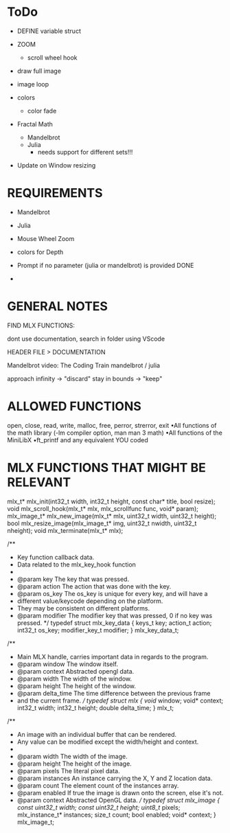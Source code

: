 # ToDo

-   DEFINE variable struct

-   ZOOM

    -   scroll wheel hook

-   draw full image

-   image loop

-   colors

    -   color fade

-   Fractal Math

    -   Mandelbrot
    -   Julia
        -   needs support for different sets!!!

-   Update on Window resizing

# REQUIREMENTS

-   Mandelbrot

-   Julia

-   Mouse Wheel Zoom

-   colors for Depth

-   Prompt if no parameter (julia or mandelbrot) is provided DONE

-

# GENERAL NOTES

FIND MLX FUNCTIONS:

dont use documentation,
search in folder using VScode

HEADER FILE > DOCUMENTATION

Mandelbrot video:
The Coding Train mandelbrot / julia

approach infinity -> "discard"
stay in bounds -> "keep"

# ALLOWED FUNCTIONS

open, close, read, write,
malloc, free, perror,
strerror, exit
•All functions of the math
library (-lm compiler option,
man man 3 math)
•All functions of the MiniLibX
•ft_printf and any equivalent
YOU coded

# MLX FUNCTIONS THAT MIGHT BE RELEVANT

mlx_t* mlx_init(int32_t width, int32_t height, const char* title, bool resize);
void mlx_scroll_hook(mlx_t* mlx, mlx_scrollfunc func, void* param);
mlx_image_t* mlx_new_image(mlx_t* mlx, uint32_t width, uint32_t height);
bool mlx_resize_image(mlx_image_t* img, uint32_t nwidth, uint32_t nheight);
void mlx_terminate(mlx_t* mlx);

/**
 * Key function callback data.
 * Data related to the mlx_key_hook function
 * 
 * @param key The key that was pressed.
 * @param action The action that was done with the key.
 * @param os_key The os_key is unique for every key, and will have a 
 * different value/keycode depending on the platform. 
 * They may be consistent on different platforms.
 * @param modifier The modifier key that was pressed, 0 if no key was pressed.
 */
typedef struct mlx_key_data
{
	keys_t			key;
	action_t		action;
	int32_t			os_key;
	modifier_key_t	modifier;
}	mlx_key_data_t;

/**
 * Main MLX handle, carries important data in regards to the program.
 * @param window The window itself.
 * @param context Abstracted opengl data.
 * @param width The width of the window.
 * @param height The height of the window.
 * @param delta_time The time difference between the previous frame 
 * and the current frame.
 */
typedef struct mlx
{
	void*		window;
	void*		context;
	int32_t		width;
	int32_t		height;
	double		delta_time;
}	mlx_t;


/**
 * An image with an individual buffer that can be rendered.
 * Any value can be modified except the width/height and context.
 * 
 * @param width The width of the image.
 * @param height The height of the image.
 * @param pixels The literal pixel data.
 * @param instances An instance carrying the X, Y and Z location data.
 * @param count The element count of the instances array.
 * @param enabled If true the image is drawn onto the screen, else it's not.
 * @param context Abstracted OpenGL data.
 */
typedef struct mlx_image
{
	const uint32_t	width;
	const uint32_t	height;
	uint8_t*		pixels;
	mlx_instance_t*	instances;
	size_t			count;
	bool			enabled;
	void*			context;
}	mlx_image_t;